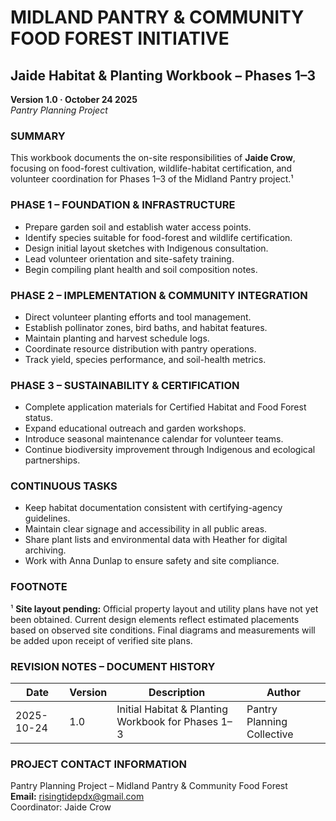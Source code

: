 # MIDLAND PANTRY & COMMUNITY FOOD FOREST INITIATIVE

## Jaide Habitat & Planting Workbook – Phases 1–3

**Version 1.0 · October 24 2025**  
*Pantry Planning Project*

### SUMMARY

This workbook documents the on-site responsibilities of **Jaide Crow**, focusing on food-forest cultivation, wildlife-habitat certification, and volunteer coordination for Phases 1–3 of the Midland Pantry project.¹

### PHASE 1 – FOUNDATION & INFRASTRUCTURE

- Prepare garden soil and establish water access points.
- Identify species suitable for food-forest and wildlife certification.
- Design initial layout sketches with Indigenous consultation.
- Lead volunteer orientation and site-safety training.
- Begin compiling plant health and soil composition notes.

### PHASE 2 – IMPLEMENTATION & COMMUNITY INTEGRATION

- Direct volunteer planting efforts and tool management.
- Establish pollinator zones, bird baths, and habitat features.
- Maintain planting and harvest schedule logs.
- Coordinate resource distribution with pantry operations.
- Track yield, species performance, and soil-health metrics.

### PHASE 3 – SUSTAINABILITY & CERTIFICATION

- Complete application materials for Certified Habitat and Food Forest status.
- Expand educational outreach and garden workshops.
- Introduce seasonal maintenance calendar for volunteer teams.
- Continue biodiversity improvement through Indigenous and ecological partnerships.

### CONTINUOUS TASKS

- Keep habitat documentation consistent with certifying-agency guidelines.
- Maintain clear signage and accessibility in all public areas.
- Share plant lists and environmental data with Heather for digital archiving.
- Work with Anna Dunlap to ensure safety and site compliance.

### FOOTNOTE

¹ **Site layout pending:** Official property layout and utility plans have not yet been obtained. Current design elements reflect estimated placements based on observed site conditions. Final diagrams and measurements will be added upon receipt of verified site plans.

### REVISION NOTES – DOCUMENT HISTORY

| Date       | Version | Description                                        | Author                     |
|------------|---------|----------------------------------------------------|----------------------------|
| 2025-10-24 | 1.0     | Initial Habitat & Planting Workbook for Phases 1–3 | Pantry Planning Collective |

### PROJECT CONTACT INFORMATION

Pantry Planning Project – Midland Pantry & Community Food Forest  
**Email:** risingtidepdx@gmail.com  
Coordinator: Jaide Crow
